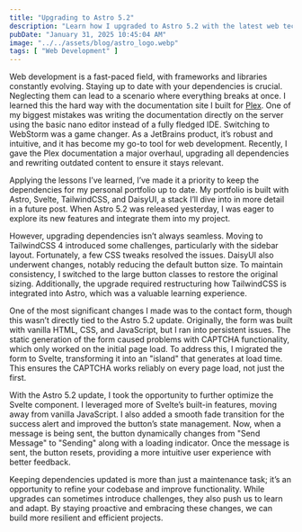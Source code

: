 ```yaml
---
title: "Upgrading to Astro 5.2"
description: "Learn how I upgraded to Astro 5.2 with the latest web technologies and rewrote my contact form."
pubDate: "January 31, 2025 10:45:04 AM"
image: "../../assets/blog/astro_logo.webp"
tags: [ "Web Development" ]
---
```


Web development is a fast-paced field, with frameworks and libraries constantly evolving. Staying up to date with your
dependencies is crucial. Neglecting them can lead to a scenario where everything breaks at once. I learned this the hard
way with the documentation site I built for [Plex](https://plex.us.org). One of my biggest mistakes was writing the
documentation directly on the server using the basic nano editor instead of a fully fledged IDE. Switching to WebStorm
was a game changer. As a JetBrains product, it’s robust and intuitive, and it has become my go-to tool for web
development. Recently, I gave the Plex documentation a major overhaul, upgrading all dependencies and rewriting outdated
content to ensure it stays relevant.

Applying the lessons I’ve learned, I’ve made it a priority to keep the dependencies for my personal portfolio up to
date. My portfolio is built with Astro, Svelte, TailwindCSS, and DaisyUI, a stack I’ll dive into in more detail in a
future post. When Astro 5.2 was released yesterday, I was eager to explore its new features and integrate them into my
project.

However, upgrading dependencies isn’t always seamless. Moving to TailwindCSS 4 introduced some challenges, particularly
with the sidebar layout. Fortunately, a few CSS tweaks resolved the issues. DaisyUI also underwent changes, notably
reducing the default button size. To maintain consistency, I switched to the large button classes to restore the
original sizing. Additionally, the upgrade required restructuring how TailwindCSS is integrated into Astro, which was a
valuable learning experience.

One of the most significant changes I made was to the contact form, though this wasn’t directly tied to the Astro 5.2
update. Originally, the form was built with vanilla HTML, CSS, and JavaScript, but I ran into persistent issues. The
static generation of the form caused problems with CAPTCHA functionality, which only worked on the initial page load. To
address this, I migrated the form to Svelte, transforming it into an "island" that generates at load time. This ensures
the CAPTCHA works reliably on every page load, not just the first.

With the Astro 5.2 update, I took the opportunity to further optimize the Svelte component. I leveraged more of Svelte’s
built-in features, moving away from vanilla JavaScript. I also added a smooth fade transition for the success alert and
improved the button’s state management. Now, when a message is being sent, the button dynamically changes from "Send
Message" to "Sending" along with a loading indicator. Once the message is sent, the button resets, providing a
more intuitive user experience with better feedback.

Keeping dependencies updated is more than just a maintenance task; it’s an opportunity to refine your codebase and
improve functionality. While upgrades can sometimes introduce challenges, they also push us to learn and adapt. By
staying proactive and embracing these changes, we can build more resilient and efficient projects.
